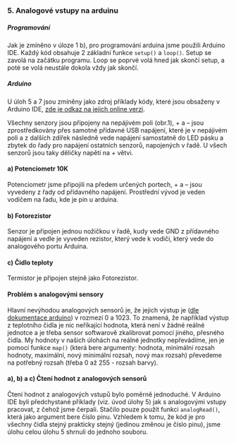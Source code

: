 ### 5. Analogové vstupy na arduinu
##### Programování
Jak je zmíněno v úloze 1 b), pro programování arduina jsme použili Arduino IDE. Každý kód obsahuje 2 základní funkce `setup()` a `loop()`. Setup se zavolá na začátku programu. Loop se poprvé volá hned jak skončí setup, a poté se volá neustále dokola vždy jak skončí.

##### Arduino
U úloh 5 a 7 jsou zmíněny jako zdroj příklady kódy, které jsou obsaženy v Arduino IDE, [zde je odkaz na jejich online verzi](https://www.arduino.cc/en/Tutorial/BuiltInExamples "zde je odkaz ne jejich online verzi").

Všechny senzory jsou připojeny na nepájivém poli (obr.1), + a – jsou zprostředkovány přes samotné přídavné USB napájení, které je v nepájivém poli a z dalších zdířek následně vede napájení samostatně do LED pásku a zbytek do řady pro napájení ostatních senzorů, napojených v řadě.
U všech senzorů jsou taky děličky napětí na + větvi.

#### a) Potenciometr 10K
Potenciometr jsme připojili na předem určených portech, + a – jsou vyvedeny z řady od přídavného napájení. Prostřední vývod je veden vodičem na řadu, kde je pin u arduina.

#### b) Fotorezistor
Senzor je připojen jednou nožičkou v řadě, kudy vede GND z přídavného napájení a vedle je vyveden rezistor, který vede k vodiči, který vede do analogového portu Arduina.

#### c) Čidlo teploty
Termistor je připojen stejně jako Fotorezistor.

#### Problém s analogovými sensory
Hlavní nevýhodou analogových sensorů je, že jejich výstup je ([dle dokumentace arduino](https://www.arduino.cc/en/tutorial/AnalogInput "dle dokumentace arduino")) v rozmezí 0 a 1023. To znamená, že například výstup z teplotního čidla je nic neříkající hodnota, která není v žádné reálné jednotce a je třeba sensor softwarově zkalibrovat pomocí jiného, přesného čidla. My hodnoty v našich úlohách na reálné jednotky nepřevádíme, jen je pomocí funkce `map()` (která bere argumenty: hodnota, minimální rozsah hodnoty, maximální, nový minimální rozsah, nový max rozsah) převedeme na potřebný rozsah (třeba 0 až 255 - rozsah barvy).

#### a), b) a c) Čtení hodnot z analogových sensorů
Čtení hodnot z analogových vstupů bylo poměrně jednoduché. V Arduino IDE byli předchystané příklady (viz. úvod úlohy 5) jak s analogovými vstupy pracovat, z čehož jsme čerpali. Stačilo pouze použít funkci `analogRead()`, která jako argument bere číslo pinu. Vzhledem k tomu, že kód je pro všechny čidla stejný prakticky stejný (jedinou změnou je číslo pinu), jsme úlohu celou úlohu 5 shrnuli do jednoho souboru.
